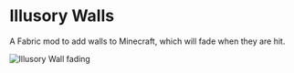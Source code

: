 # Illusory Walls
A Fabric mod to add walls to Minecraft, which will fade when they are hit.

![Illusory Wall fading](https://i.imgur.com/8HiKOnF.gif)

